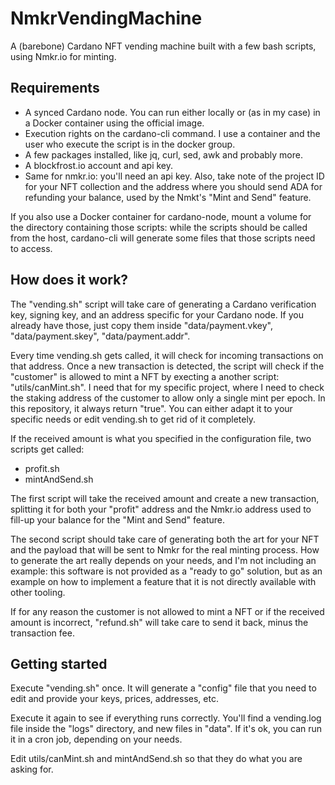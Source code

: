 # NmkrVendingMachine
A (barebone) Cardano NFT vending machine built with a few bash scripts, using Nmkr.io for minting.

## Requirements
- A synced Cardano node. You can run either locally or (as in my case) in a Docker container using the official image.
- Execution rights on the cardano-cli command. I use a container and the user who execute the script is in the docker group.
- A few packages installed, like jq, curl, sed, awk and probably more.
- A blockfrost.io account and api key.
- Same for nmkr.io: you'll need an api key. Also, take note of the project ID for your NFT collection and the address where you should send ADA for refunding your balance, used by the Nmkt's "Mint and Send" feature.

If you also use a Docker container for cardano-node, mount a volume for the directory containing those scripts: while the scripts should be called from the host, cardano-cli will generate some files that those scripts need to access.

## How does it work?
The "vending.sh" script will take care of generating a Cardano verification key, signing key, and an address specific for your Cardano node. If you already have those, just copy them inside "data/payment.vkey", "data/payment.skey", "data/payment.addr".

Every time vending.sh gets called, it will check for incoming transactions on that address. Once a new transaction is detected, the script will check if the "customer" is allowed to mint a NFT by execting a another script: "utils/canMint.sh".
I need that for my specific project, where I need to check the staking address of the customer to allow only a single mint per epoch. In this repository, it always return "true". You can either adapt it to your specific needs or edit vending.sh to get rid of it completely.


If the received amount is what you specified in the configuration file, two scripts get called:
- profit.sh
- mintAndSend.sh

The first script will take the received amount and create a new transaction, splitting it for both your "profit" address and the Nmkr.io address used to fill-up your balance for the "Mint and Send" feature.

The second script should take care of generating both the art for your NFT and the payload that will be sent to Nmkr for the real minting process. How to generate the art really depends on your needs, and I'm not including an example: this software is not provided as a "ready to go" solution, but as an example on how to implement a feature that it is not directly available with other tooling.

If for any reason the customer is not allowed to mint a NFT or if the received amount is incorrect, "refund.sh" will take care to send it back, minus the transaction fee.

## Getting started
Execute "vending.sh" once. It will generate a "config" file that you need to edit and provide your keys, prices, addresses, etc.

Execute it again to see if everything runs correctly. You'll find a vending.log file inside the "logs" directory, and new files in "data". If it's ok, you can run it in a cron job, depending on your needs.

Edit utils/canMint.sh and mintAndSend.sh so that they do what you are asking for.

